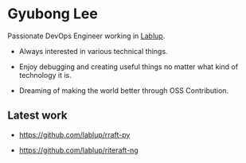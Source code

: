 # Gyubong Lee

Passionate DevOps Engineer working in [Lablup](https://www.lablup.com/).

* Always interested in various technical things.

* Enjoy debugging and creating useful things no matter what kind of technology it is.

* Dreaming of making the world better through OSS Contribution.

## Latest work

* https://github.com/lablup/rraft-py

* https://github.com/lablup/riteraft-ng
